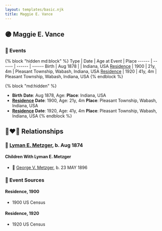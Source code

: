 ```yaml
---
layout: templates/basic.njk
title: Maggie E. Vance
---
```

## 🟣 Maggie E. Vance


### 📆 Events

{% block "hidden md:block" %}
Type | Date | Age at Event | Place
------ | ------ | ------ | ------
Birth | Aug 1878 |  | Indiana, USA
[Residence](#event-event-0) | 1900 | 21y, 4m | Pleasant Township, Wabash, Indiana, USA
[Residence](#event-event-1) | 1920 | 41y, 4m | Pleasant Township, Wabash, Indiana, USA
{% endblock %}

{% block "md:hidden" %}
- **Birth**
**Date**: Aug 1878, Age:
**Place**: Indiana, USA
- **[Residence](#event-event-0)**
**Date**: 1900, Age: 21y, 4m
**Place**: Pleasant Township, Wabash, Indiana, USA
- **[Residence](#event-event-1)**
**Date**: 1920, Age: 41y, 4m
**Place**: Pleasant Township, Wabash, Indiana, USA
{% endblock %}

## 👩‍❤️‍👨 Relationships

### 🔵 [Lyman E. Metzger](/people/7/77568223), b. Aug 1874

#### Children With Lyman E. Metzger
* 🔵 [George V. Metzger](/people/2/27843040), b. 23 MAY 1896
### 📰 Event Sources

#### <a id="event-event-0"></a> Residence, 1900
* 1900 US Census

#### <a id="event-event-1"></a> Residence, 1920
* 1920 US Census
